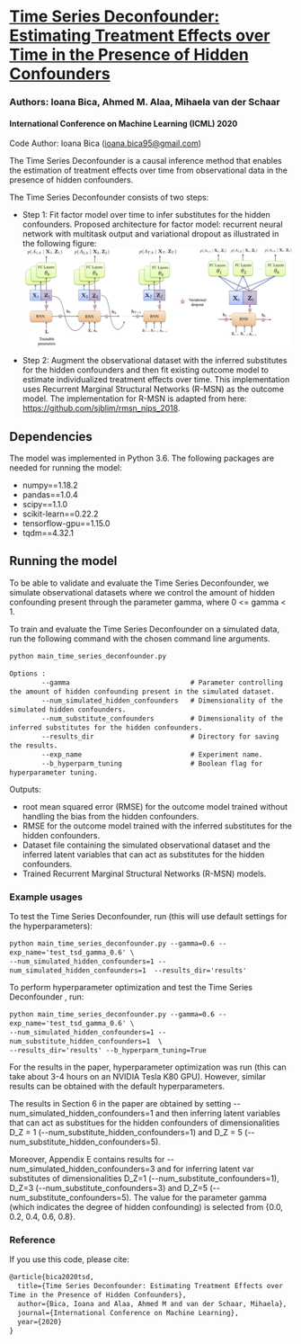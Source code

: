 # [Time Series Deconfounder: Estimating Treatment Effects over Time in the Presence of Hidden Confounders](https://arxiv.org/abs/1902.00450)
### Authors: Ioana Bica, Ahmed M. Alaa, Mihaela van der Schaar
 
#### International Conference on Machine Learning (ICML) 2020

Code Author: Ioana Bica (ioana.bica95@gmail.com)

The Time Series Deconfounder is a causal inference method that enables the estimation of treatment 
effects over time from observational data in the presence of hidden confounders. 

The Time Series Deconfounder consists of two steps:
- Step 1: Fit factor model over time to infer substitutes for the hidden confounders. Proposed architecture 
for factor model: recurrent neural network with multitask output and variational dropout as illustrated in 
the following figure:
![TSD - Factor model](./figures/tsd_rnn_factor_model.png)

- Step 2: Augment the observational dataset with the inferred substitutes for the hidden confounders and then fit 
existing outcome model to estimate individualized treatment effects over time. This implementation uses 
Recurrent Marginal Structural Networks (R-MSN) as the outcome model. The implementation 
for R-MSN is adapted from here: https://github.com/sjblim/rmsn_nips_2018.

## Dependencies

The model was implemented in Python 3.6. The following packages are needed for running the model:
- numpy==1.18.2
- pandas==1.0.4
- scipy==1.1.0
- scikit-learn==0.22.2
- tensorflow-gpu==1.15.0
- tqdm==4.32.1

## Running the model

To be able to validate and evaluate the Time Series Deconfounder, we simulate observational datasets where 
we control the amount of hidden confounding present through the parameter gamma, where 0 <= gamma < 1. 

To train and evaluate the Time Series Deconfounder on a simulated data, run the following command with the chosen command line arguments. 

```bash
python main_time_series_deconfounder.py
```
```
Options :
		--gamma	                             # Parameter controlling the amount of hidden confounding present in the simulated dataset. 
		--num_simulated_hidden_confounders   # Dimensionality of the simulated hidden confounders. 
		--num_substitute_confounders         # Dimensionality of the inferred substitutes for the hidden confounders.
		--results_dir                        # Directory for saving the results.
		--exp_name                           # Experiment name.
		--b_hyperparm_tuning                 # Boolean flag for hyperparameter tuning. 
```

Outputs:
- root mean squared error (RMSE) for the outcome model trained without handling the bias from the hidden confounders. 
- RMSE for the outcome model trained with the inferred substitutes for the hidden confounders. 
- Dataset file containing the simulated observational dataset and the inferred latent variables that can act as substitutes for the hidden confounders. 
- Trained Recurrent Marginal Structural Networks (R-MSN) models.

### Example usages

To test the Time Series Deconfounder, run (this will use default settings for the hyperparameters):
```
python main_time_series_deconfounder.py --gamma=0.6 --exp_name='test_tsd_gamma_0.6' \
--num_simulated_hidden_confounders=1 --num_simulated_hidden_confounders=1  --results_dir='results'
```

To perform hyperparameter optimization and test the Time Series Deconfounder , run:
```
python main_time_series_deconfounder.py --gamma=0.6 --exp_name='test_tsd_gamma_0.6' \
--num_simulated_hidden_confounders=1 --num_substitute_hidden_confounders=1  \
--results_dir='results' --b_hyperparm_tuning=True
```

For the results in the paper, hyperparameter optimization was run (this can take about 3-4 hours on an
NVIDIA Tesla K80 GPU). However, similar results can be obtained with the default hyperparameters. 
 
The results in Section 6 in the paper are obtained by setting --num_simulated_hidden_confounders=1 and 
then inferring latent variables that can act as substitues for the hidden confounders of dimensionalities D_Z = 1 (--num_substitute_hidden_confounders=1) and 
D_Z = 5 (--num_substitute_hidden_confounders=5). 

Moreover, Appendix E contains results for --num_simulated_hidden_confounders=3 and for 
inferring latent var substitutes of dimensionalities D_Z=1 (--num_substitute_confounders=1), D_Z=3 (--num_substitute_confounders=3) and 
D_Z=5 (--num_substitute_confounders=5). The value for the parameter gamma (which indicates the degree of 
hidden confounding) is selected from {0.0, 0.2, 0.4, 0.6, 0.8}.

### Reference

If you use this code, please cite:

```
@article{bica2020tsd,
  title={Time Series Deconfounder: Estimating Treatment Effects over Time in the Presence of Hidden Confounders},
  author={Bica, Ioana and Alaa, Ahmed M and van der Schaar, Mihaela},
  journal={International Conference on Machine Learning},
  year={2020}
}
```
